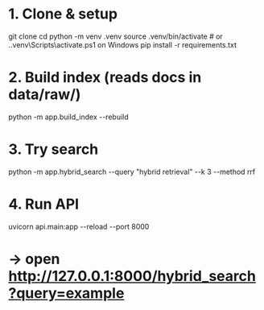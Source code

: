 # 1. Clone & setup
git clone <your-repo-url>
cd <your-repo-folder>
python -m venv .venv
source .venv/bin/activate      # or .\.venv\Scripts\activate.ps1 on Windows
pip install -r requirements.txt

# 2. Build index (reads docs in data/raw/)
python -m app.build_index --rebuild

# 3. Try search
python -m app.hybrid_search --query "hybrid retrieval" --k 3 --method rrf

# 4. Run API
uvicorn api.main:app --reload --port 8000
# → open http://127.0.0.1:8000/hybrid_search?query=example
